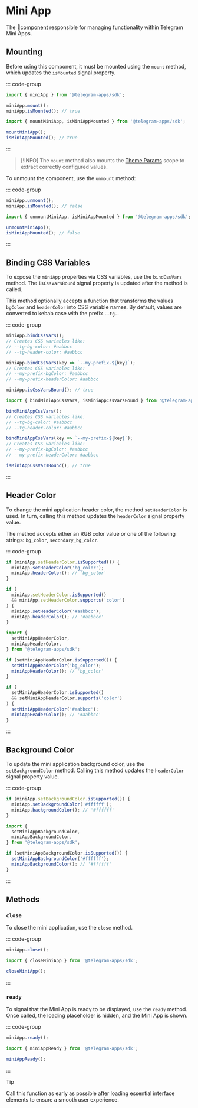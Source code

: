 # Mini App

The 💠[component](../scopes.md) responsible for managing functionality within Telegram Mini Apps.

## Mounting

Before using this component, it must be mounted using the `mount` method, which updates
the `isMounted` signal property.

::: code-group

```ts [Variable]
import { miniApp } from '@telegram-apps/sdk';

miniApp.mount();
miniApp.isMounted(); // true
```

```ts [Functions]
import { mountMiniApp, isMiniAppMounted } from '@telegram-apps/sdk';

mountMiniApp();
isMiniAppMounted(); // true
```

:::

> [!INFO]
> The `mount` method also mounts the [Theme Params](theme-params.md) scope to extract correctly
> configured values.

To unmount the component, use the `unmount` method:

::: code-group

```ts [Variable]
miniApp.unmount();
miniApp.isMounted(); // false
```

```ts [Functions]
import { unmountMiniApp, isMiniAppMounted } from '@telegram-apps/sdk';

unmountMiniApp();
isMiniAppMounted(); // false
```

:::

## Binding CSS Variables

To expose the `miniApp` properties via CSS variables, use the `bindCssVars` method.
The `isCssVarsBound` signal property is updated after the method is called.

This method optionally accepts a function that transforms the values `bgColor` and `headerColor`
into CSS variable names. By default, values are converted to kebab case with the prefix `--tg-`.

::: code-group

```ts [Variable]
miniApp.bindCssVars();
// Creates CSS variables like:
// --tg-bg-color: #aabbcc
// --tg-header-color: #aabbcc

miniApp.bindCssVars(key => `--my-prefix-${key}`);
// Creates CSS variables like:
// --my-prefix-bgColor: #aabbcc
// --my-prefix-headerColor: #aabbcc

miniApp.isCssVarsBound(); // true
```

```ts [Functions]
import { bindMiniAppCssVars, isMiniAppCssVarsBound } from '@telegram-apps/sdk';

bindMiniAppCssVars();
// Creates CSS variables like:
// --tg-bg-color: #aabbcc
// --tg-header-color: #aabbcc

bindMiniAppCssVars(key => `--my-prefix-${key}`);
// Creates CSS variables like:
// --my-prefix-bgColor: #aabbcc
// --my-prefix-headerColor: #aabbcc

isMiniAppCssVarsBound(); // true
```

:::

## Header Color

To change the mini application header color, the method `setHeaderColor` is used. In turn,
calling this method updates the `headerColor` signal property value.

The method accepts either an RGB color value or one of the following
strings: `bg_color`, `secondary_bg_color`.

::: code-group

```ts [Variable]
if (miniApp.setHeaderColor.isSupported()) {
  miniApp.setHeaderColor('bg_color');
  miniApp.headerColor(); // 'bg_color'
}

if (
  miniApp.setHeaderColor.isSupported()
  && miniApp.setHeaderColor.supports('color')
) {
  miniApp.setHeaderColor('#aabbcc');
  miniApp.headerColor(); // '#aabbcc'
}
```

```ts [Functions]
import {
  setMiniAppHeaderColor,
  miniAppHeaderColor,
} from '@telegram-apps/sdk';

if (setMiniAppHeaderColor.isSupported()) {
  setMiniAppHeaderColor('bg_color');
  miniAppHeaderColor(); // 'bg_color'
}

if (
  setMiniAppHeaderColor.isSupported()
  && setMiniAppHeaderColor.supports('color')
) {
  setMiniAppHeaderColor('#aabbcc');
  miniAppHeaderColor(); // '#aabbcc'
}
```

:::

## Background Color

To update the mini application background color, use the `setBackgroundColor` method. Calling
this method updates the `headerColor` signal property value.

::: code-group

```ts [Variable]
if (miniApp.setBackgroundColor.isSupported()) {
  miniApp.setBackgroundColor('#ffffff');
  miniApp.backgroundColor(); // '#ffffff'
}
```

```ts [Functions]
import { 
  setMiniAppBackgroundColor,
  miniAppBackgroundColor,
} from '@telegram-apps/sdk';

if (setMiniAppBackgroundColor.isSupported()) {
  setMiniAppBackgroundColor('#ffffff');
  miniAppBackgroundColor(); // '#ffffff'
}
```

:::

## Methods

### `close`

To close the mini application, use the `close` method.

::: code-group

```ts [Variable]
miniApp.close();
```

```ts [Functions]
import { closeMiniApp } from '@telegram-apps/sdk';

closeMiniApp();
```

:::

### `ready`

To signal that the Mini App is ready to be displayed, use the `ready` method. Once called, the
loading placeholder is hidden, and the Mini App is shown.

::: code-group

```ts [Variable]
miniApp.ready();
```

```ts [Functions]
import { miniAppReady } from '@telegram-apps/sdk';

miniAppReady();
```

:::

> [!TIP]
> Call this function as early as possible after loading essential interface elements to ensure a
> smooth user experience.